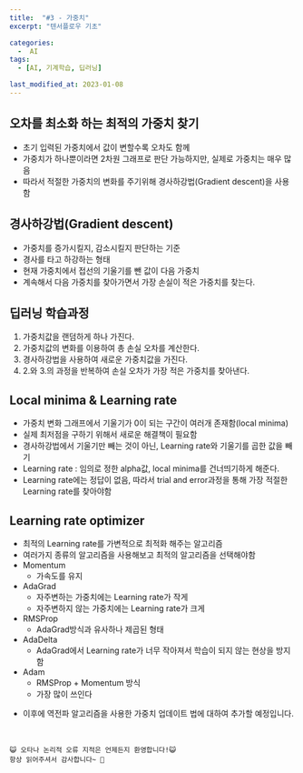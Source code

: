 ```yaml
---
title:  "#3 - 가중치" 
excerpt: "텐서플로우 기초"

categories:
  -  AI
tags:
  - [AI, 기계학습, 딥러닝]

last_modified_at: 2023-01-08
---
```


## 오차를 최소화 하는 최적의 가중치 찾기
 - 초기 입력된 가중치에서 값이 변할수록 오차도 함께 
 - 가중치가 하나뿐이라면 2차원 그래프로 판단 가능하지만, 실제로 가중치는 매우 많음
 - 따라서 적절한 가중치의 변화를 주기위해 경사하강법(Gradient descent)을 사용함

## 경사하강법(Gradient descent)
 - 가중치를 증가시킬지, 감소시킬지 판단하는 기준
 - 경사를 타고 하강하는 형태
 - 현재 가중치에서 접선의 기울기를 뺀 값이 다음 가중치
 - 계속해서 다음 가중치를 찾아가면서 가장 손실이 적은 가중치를 찾는다.

## 딥러닝 학습과정
1. 가중치값을 랜덤하게 하나 가진다.
2. 가중치값의 변화를 이용하여 총 손실 오차를 계산한다.
3. 경사하강법을 사용하여 새로운 가중치값을 가진다.
4. 2.와 3.의 과정을 반복하여 손실 오차가 가장 적은 가중치를 찾아낸다.

## Local minima & Learning rate
 - 가중치 변화 그래프에서 기울기가 0이 되는 구간이 여러개 존재함(local minima)
 - 실제 최저점을 구하기 위해서 새로운 해결책이 필요함
 - 경사하강법에서 기울기만 빼는 것이 아닌, Learning rate와 기울기를 곱한 값을 빼기
 - Learning rate : 임의로 정한 alpha값, local minima를 건너띄기하게 해준다.
 - Learning rate에는 정답이 없음, 따라서 trial and error과정을 통해 가장 적절한 Learning rate를 찾아야함

## Learning rate optimizer
 + 최적의 Learning rate를 가변적으로 최적화 해주는 알고리즘
 + 여러가지 종류의 알고리즘을 사용해보고 최적의 알고리즘을 선택해야함
 + Momentum
    + 가속도를 유지
 + AdaGrad
    + 자주변하는 가중치에는 Learning rate가 작게
    + 자주변하지 않는 가중치에는 Learning rate가 크게
 + RMSProp
    + AdaGrad방식과 유사하나 제곱된 형태
 + AdaDelta
    + AdaGrad에서 Learning rate가 너무 작아져서 학습이 되지 않는 현상을 방지함
 + Adam
    + RMSProp + Momentum 방식
    + 가장 많이 쓰인다


- 이후에 역전파 알고리즘을 사용한 가중치 업데이트 법에 대하여 추가할 예정입니다.


<br>

    😺 오타나 논리적 오류 지적은 언제든지 환영합니다!😺   
    항상 읽어주셔서 감사합니다~ 🙏